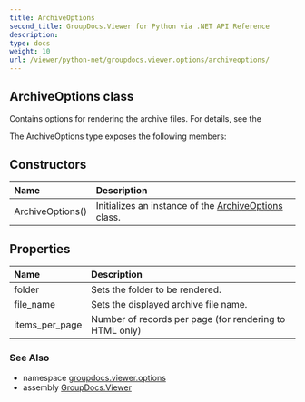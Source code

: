 ```yaml
---
title: ArchiveOptions
second_title: GroupDocs.Viewer for Python via .NET API Reference
description: 
type: docs
weight: 10
url: /viewer/python-net/groupdocs.viewer.options/archiveoptions/
---
```


## ArchiveOptions class

Contains options for rendering the archive files. For details, see the

The ArchiveOptions type exposes the following members:
## Constructors
| Name | Description |
| :- | :- |
|ArchiveOptions()|Initializes an instance of the [ArchiveOptions](/viewer/python-net/groupdocs.viewer.options/archiveoptions/) class.|
## Properties
| Name | Description |
| :- | :- |
|folder|Sets the folder to be rendered.|
|file_name|Sets the displayed archive file name.|
|items_per_page|Number of records per page (for rendering to HTML only)|

### See Also

* namespace [groupdocs.viewer.options](/viewer/python-net/groupdocs.viewer.options/)
* assembly [GroupDocs.Viewer](/viewer/python-net/)

